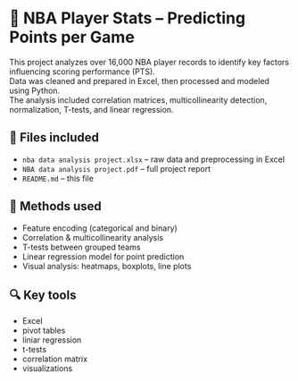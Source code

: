 # 🏀 NBA Player Stats – Predicting Points per Game

This project analyzes over 16,000 NBA player records to identify key factors influencing scoring performance (PTS).  
Data was cleaned and prepared in Excel, then processed and modeled using Python.  
The analysis included correlation matrices, multicollinearity detection, normalization, T-tests, and linear regression.

## 📂 Files included
- `nba data analysis project.xlsx` – raw data and preprocessing in Excel
- `NBA data analysis project.pdf` – full project report
- `README.md` – this file

## 🔧 Methods used
- Feature encoding (categorical and binary)
- Correlation & multicollinearity analysis
- T-tests between grouped teams
- Linear regression model for point prediction
- Visual analysis: heatmaps, boxplots, line plots

## 🔍 Key tools
- Excel
- pivot tables
- liniar regression
- t-tests
- correlation matrix
- visualizations
